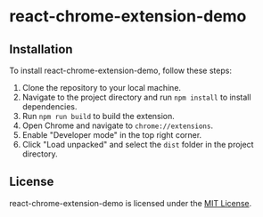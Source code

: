 # react-chrome-extension-demo

## Installation

To install react-chrome-extension-demo, follow these steps:

1. Clone the repository to your local machine.
2. Navigate to the project directory and run `npm install` to install dependencies.
3. Run `npm run build` to build the extension.
4. Open Chrome and navigate to `chrome://extensions`.
5. Enable "Developer mode" in the top right corner.
6. Click "Load unpacked" and select the `dist` folder in the project directory.

## License

react-chrome-extension-demo is licensed under the [MIT License](LICENSE).
